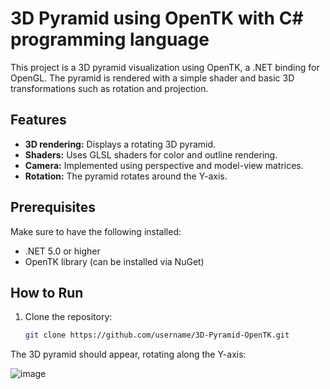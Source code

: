 # 3D Pyramid using OpenTK with C# programming language

This project is a 3D pyramid visualization using OpenTK, a .NET binding for OpenGL. The pyramid is rendered with a simple shader and basic 3D transformations such as rotation and projection.

## Features
- **3D rendering:** Displays a rotating 3D pyramid.
- **Shaders:** Uses GLSL shaders for color and outline rendering.
- **Camera:** Implemented using perspective and model-view matrices.
- **Rotation:** The pyramid rotates around the Y-axis.

## Prerequisites
Make sure to have the following installed:
- .NET 5.0 or higher
- OpenTK library (can be installed via NuGet)

## How to Run

1. Clone the repository:
   ```bash
   git clone https://github.com/username/3D-Pyramid-OpenTK.git


The 3D pyramid should appear, rotating along the Y-axis:

![image](https://github.com/user-attachments/assets/93941d34-fd2b-40f7-9bed-ed02e836685f)
